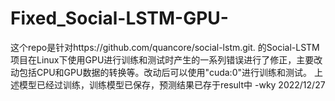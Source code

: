 # Fixed_Social-LSTM-GPU-
这个repo是针对https://github.com/quancore/social-lstm.git.
的Social-LSTM项目在Linux下使用GPU进行训练和测试时产生的一系列错误进行了修正，主要改动包括CPU和GPU数据的转换等。改动后可以使用"cuda:0"进行训练和测试。
上述模型已经过训练，训练模型已保存，预测结果已存于result中
                                                         -wky 2022/12/27
